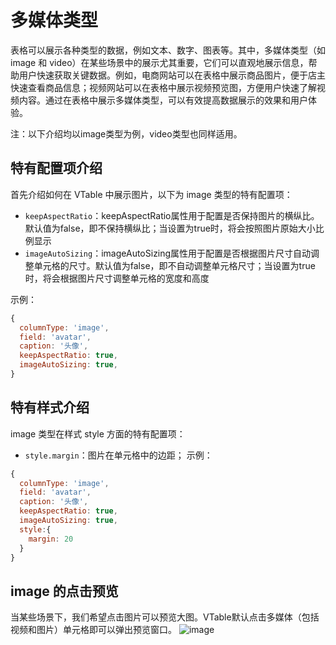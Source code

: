 # 多媒体类型

表格可以展示各种类型的数据，例如文本、数字、图表等。其中，多媒体类型（如 image 和 video）在某些场景中的展示尤其重要，它们可以直观地展示信息，帮助用户快速获取关键数据。例如，电商网站可以在表格中展示商品图片，便于店主快速查看商品信息；视频网站可以在表格中展示视频预览图，方便用户快速了解视频内容。通过在表格中展示多媒体类型，可以有效提高数据展示的效果和用户体验。

注：以下介绍均以image类型为例，video类型也同样适用。

## 特有配置项介绍

首先介绍如何在 VTable 中展示图片，以下为 image 类型的特有配置项：

- `keepAspectRatio`：keepAspectRatio属性用于配置是否保持图片的横纵比。默认值为false，即不保持横纵比；当设置为true时，将会按照图片原始大小比例显示
- `imageAutoSizing`：imageAutoSizing属性用于配置是否根据图片尺寸自动调整单元格的尺寸。默认值为false，即不自动调整单元格尺寸；当设置为true时，将会根据图片尺寸调整单元格的宽度和高度

示例：
```javascript
{
  columnType: 'image',
  field: 'avatar',
  caption: '头像',
  keepAspectRatio: true,
  imageAutoSizing: true,
}
```

## 特有样式介绍

image 类型在样式 style 方面的特有配置项：

- `style.margin`：图片在单元格中的边距；
示例：
```javascript
{
  columnType: 'image',
  field: 'avatar',
  caption: '头像',
  keepAspectRatio: true,
  imageAutoSizing: true,
  style:{
    margin: 20
  }
}
```
## image 的点击预览

当某些场景下，我们希望点击图片可以预览大图。VTable默认点击多媒体（包括视频和图片）单元格即可以弹出预览窗口。
![image](https://lf9-dp-fe-cms-tos.byteorg.com/obj/bit-cloud/03421afda76ced0240204bf01.gif)